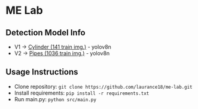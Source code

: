 # ME Lab

## Detection Model Info

- V1 -> [Cylinder (141 train img.)](https://universe.roboflow.com/df-gnkti/cylinder-bhrvw/dataset/1) - yolov8n
- V2 -> [Pipes (1036 train img.)](https://universe.roboflow.com/arturo-perez-fzrw0/pipes-q3dag/dataset/2) - yolov8n

## Usage Instructions

- Clone repository: `git clone https://github.com/laurance18/me-lab.git`
- Install requirements: `pip install -r requirements.txt`
- Run main.py: `python src/main.py`
